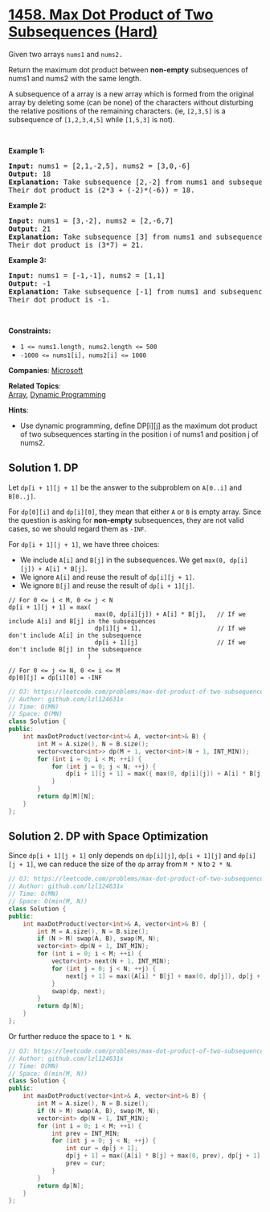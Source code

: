# [1458. Max Dot Product of Two Subsequences (Hard)](https://leetcode.com/problems/max-dot-product-of-two-subsequences)

<p>Given two arrays <code>nums1</code>&nbsp;and <code><font face="monospace">nums2</font></code><font face="monospace">.</font></p>

<p>Return the maximum dot product&nbsp;between&nbsp;<strong>non-empty</strong> subsequences of nums1 and nums2 with the same length.</p>

<p>A subsequence of a array is a new array which is formed from the original array by deleting some (can be none) of the characters without disturbing the relative positions of the remaining characters. (ie,&nbsp;<code>[2,3,5]</code>&nbsp;is a subsequence of&nbsp;<code>[1,2,3,4,5]</code>&nbsp;while <code>[1,5,3]</code>&nbsp;is not).</p>

<p>&nbsp;</p>
<p><strong class="example">Example 1:</strong></p>

<pre>
<strong>Input:</strong> nums1 = [2,1,-2,5], nums2 = [3,0,-6]
<strong>Output:</strong> 18
<strong>Explanation:</strong> Take subsequence [2,-2] from nums1 and subsequence [3,-6] from nums2.
Their dot product is (2*3 + (-2)*(-6)) = 18.</pre>

<p><strong class="example">Example 2:</strong></p>

<pre>
<strong>Input:</strong> nums1 = [3,-2], nums2 = [2,-6,7]
<strong>Output:</strong> 21
<strong>Explanation:</strong> Take subsequence [3] from nums1 and subsequence [7] from nums2.
Their dot product is (3*7) = 21.</pre>

<p><strong class="example">Example 3:</strong></p>

<pre>
<strong>Input:</strong> nums1 = [-1,-1], nums2 = [1,1]
<strong>Output:</strong> -1
<strong>Explanation: </strong>Take subsequence [-1] from nums1 and subsequence [1] from nums2.
Their dot product is -1.</pre>

<p>&nbsp;</p>
<p><strong>Constraints:</strong></p>

<ul>
	<li><code>1 &lt;= nums1.length, nums2.length &lt;= 500</code></li>
	<li><code>-1000 &lt;= nums1[i], nums2[i] &lt;= 1000</code></li>
</ul>


**Companies**:
[Microsoft](https://leetcode.com/company/microsoft)

**Related Topics**:  
[Array](https://leetcode.com/tag/array), [Dynamic Programming](https://leetcode.com/tag/dynamic-programming)

**Hints**:
* Use dynamic programming, define DP[i][j] as the maximum dot product of two subsequences starting in the position i of nums1 and position j of nums2.

## Solution 1. DP

Let `dp[i + 1][j + 1]` be the answer to the subproblem on `A[0..i]` and `B[0..j]`.

For `dp[0][i]` and `dp[i][0]`, they mean that either `A` or `B` is empty array. Since the question is asking for **non-empty** subsequences, they are not valid cases, so we should regard them as `-INF`.

For `dp[i + 1][j + 1]`, we have three choices:

* We include `A[i]` and `B[j]` in the subsequences. We get `max(0, dp[i][j]) + A[i] * B[j]`.
* We ignore `A[i]` and reuse the result of `dp[i][j + 1]`.
* We ignore `B[j]` and reuse the result of `dp[i + 1][j]`.

```
// For 0 <= i < M, 0 <= j < N
dp[i + 1][j + 1] = max(
                        max(0, dp[i][j]) + A[i] * B[j],   // If we include A[i] and B[j] in the subsequences
                        dp[i][j + 1],                     // If we don't include A[i] in the subsequence
                        dp[i + 1][j]                      // If we don't include B[j] in the subsequence
                      )

// For 0 <= j <= N, 0 <= i <= M
dp[0][j] = dp[i][0] = -INF
```

```cpp
// OJ: https://leetcode.com/problems/max-dot-product-of-two-subsequences/
// Author: github.com/lzl124631x
// Time: O(MN)
// Space: O(MN)
class Solution {
public:
    int maxDotProduct(vector<int>& A, vector<int>& B) {
        int M = A.size(), N = B.size();
        vector<vector<int>> dp(M + 1, vector<int>(N + 1, INT_MIN));
        for (int i = 0; i < M; ++i) {
            for (int j = 0; j < N; ++j) {
                dp[i + 1][j + 1] = max({ max(0, dp[i][j]) + A[i] * B[j], dp[i + 1][j], dp[i][j + 1] });
            }
        }
        return dp[M][N];
    }
};
```

## Solution 2. DP with Space Optimization

Since `dp[i + 1][j + 1]` only depends on `dp[i][j]`, `dp[i + 1][j]` and `dp[i][j + 1]`, we can reduce the size of the `dp` array from `M * N` to `2 * N`.

```cpp
// OJ: https://leetcode.com/problems/max-dot-product-of-two-subsequences
// Author: github.com/lzl124631x
// Time: O(MN)
// Space: O(min(M, N))
class Solution {
public:
    int maxDotProduct(vector<int>& A, vector<int>& B) {
        int M = A.size(), N = B.size();
        if (N > M) swap(A, B), swap(M, N);
        vector<int> dp(N + 1, INT_MIN);
        for (int i = 0; i < M; ++i) {
            vector<int> next(N + 1, INT_MIN);
            for (int j = 0; j < N; ++j) {
                next[j + 1] = max({A[i] * B[j] + max(0, dp[j]), dp[j + 1], next[j]});
            }
            swap(dp, next);
        }
        return dp[N];
    }
};
```

Or further reduce the space to `1 * N`.

```cpp
// OJ: https://leetcode.com/problems/max-dot-product-of-two-subsequences/
// Author: github.com/lzl124631x
// Time: O(MN)
// Space: O(min(M, N))
class Solution {
public:
    int maxDotProduct(vector<int>& A, vector<int>& B) {
        int M = A.size(), N = B.size();
        if (N > M) swap(A, B), swap(M, N);
        vector<int> dp(N + 1, INT_MIN);
        for (int i = 0; i < M; ++i) {
            int prev = INT_MIN;
            for (int j = 0; j < N; ++j) {
                int cur = dp[j + 1];
                dp[j + 1] = max({A[i] * B[j] + max(0, prev), dp[j + 1], dp[j]});
                prev = cur;
            }
        }
        return dp[N];
    }
};
```
